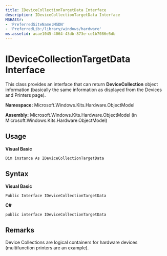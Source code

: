 ```yaml
---
title: IDeviceCollectionTargetData Interface
description: IDeviceCollectionTargetData Interface
MSHAttr:
- 'PreferredSiteName:MSDN'
- 'PreferredLib:/library/windows/hardware'
ms.assetid: acae1045-4064-43db-873e-ce1b7086e5db
---
```


# IDeviceCollectionTargetData Interface


This class provides an interface that can return **DeviceCollection** object information (basically the same information as displayed from the Devices and Printers page).

**Namespace:** Microsoft.Windows.Kits.Hardware.ObjectModel

**Assembly:** Microsoft.Windows.Kits.Hardware.ObjectModel (in Microsoft.Windows.Kits.Hardware.ObjectModel)

## <span id="Usage"></span><span id="usage"></span><span id="USAGE"></span>Usage


**Visual Basic**

`Dim instance As IDeviceCollectionTargetData`

## <span id="Syntax"></span><span id="syntax"></span><span id="SYNTAX"></span>Syntax


**Visual Basic**

`Public Interface IDeviceCollectionTargetData`

**C#**

`public interface IDeviceCollectionTargetData`

## <span id="Remarks"></span><span id="remarks"></span><span id="REMARKS"></span>Remarks


Device Collections are logical containers for hardware devices (multifunction printers are an example).

 

 






